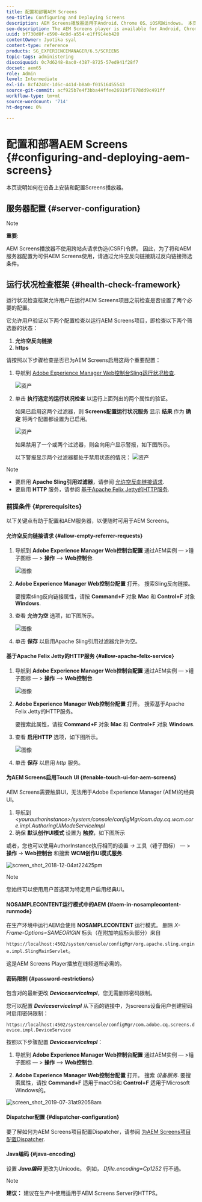 ```yaml
---
title: 配置和部署AEM Screens
seo-title: Configuring and Deploying Screens
description: AEM Screens播放器适用于Android、Chrome OS、iOS和Windows。 本页介绍了AEM Screens的配置和部署，并总结了播放器设备的硬件选择准则。
seo-description: The AEM Screens player is available for Android, Chrome OS, iOS, and Windows. This page describes the configuration and deployment of AEM Screens and also summarizes the h/w selection guidelines for player device.
uuid: bf730d0f-e590-4c0d-a554-e1ff914eb420
contentOwner: Jyotika syal
content-type: reference
products: SG_EXPERIENCEMANAGER/6.5/SCREENS
topic-tags: administering
discoiquuid: 0c7d6248-8ac0-4387-8725-57ed941f28f7
docset: aem65
role: Admin
level: Intermediate
exl-id: 8cf4240c-1d6c-441d-b8a0-f01516455543
source-git-commit: acf925b7e4f3bba44ffee26919f7078dd9c491ff
workflow-type: tm+mt
source-wordcount: '714'
ht-degree: 0%

---
```


# 配置和部署AEM Screens {#configuring-and-deploying-aem-screens}

本页说明如何在设备上安装和配置Screens播放器。

## 服务器配置 {#server-configuration}

>[!NOTE]
>
>**重要**:
>
>AEM Screens播放器不使用跨站点请求伪造(CSRF)令牌。 因此，为了将和AEM服务器配置为可供AEM Screens使用，请通过允许空反向链接跳过反向链接筛选条件。

## 运行状况检查框架 {#health-check-framework}

运行状况检查框架允许用户在运行AEM Screens项目之前检查是否设置了两个必要的配置。

它允许用户验证以下两个配置检查以运行AEM Screens项目，即检查以下两个筛选器的状态：

1. **允许空反向链接**
2. **https**

请按照以下步骤检查是否已为AEM Screens启用这两个重要配置：

1. 导航到 [Adobe Experience Manager Web控制台Sling运行状况检查](http://localhost:4502/system/console/healthcheck?tags=screensconfigs&amp;overrideGlobalTimeout=).

   ![资产](assets/health-check1.png)


2. 单击 **执行选定的运行状况检查** 以运行上面列出的两个属性的验证。

   如果已启用这两个过滤器，则 **Screens配置运行状况服务** 显示 **结果** 作为 **确定** 将两个配置都设置为已启用。

   ![资产](assets/health-check2.png)

   如果禁用了一个或两个过滤器，则会向用户显示警报，如下图所示。

   以下警报显示两个过滤器都处于禁用状态的情况：
   ![资产](assets/health-check3.png)

>[!NOTE]
>
>* 要启用 **Apache Sling引用过滤器**，请参阅 [允许空反向链接请求](/help/user-guide/configuring-screens-introduction.md#allow-empty-referrer-requests).
>* 要启用 **HTTP** 服务，请参阅 [基于Apache Felix Jetty的HTTP服务](/help/user-guide/configuring-screens-introduction.md#allow-apache-felix-service).


### 前提条件 {#prerequisites}

以下关键点有助于配置和AEM服务器，以便随时可用于AEM Screens。

#### 允许空反向链接请求 {#allow-empty-referrer-requests}

1. 导航到 **Adobe Experience Manager Web控制台配置** 通过AEM实例 — >锤子图标 — > **操作** —> **Web控制台**.

   ![图像](assets/config/empty-ref1.png)

1. **Adobe Experience Manager Web控制台配置** 打开。 搜索Sling反向链接。

   要搜索sling反向链接属性，请按 **Command+F** 对象 **Mac** 和 **Control+F** 对象 **Windows**.

1. 查看 **允许为空** 选项，如下图所示。

   ![图像](assets/config/empty-ref2.png)

1. 单击 **保存** 以启用Apache Sling引用过滤器允许为空。


#### 基于Apache Felix Jetty的HTTP服务 {#allow-apache-felix-service}

1. 导航到 **Adobe Experience Manager Web控制台配置** 通过AEM实例 — >锤子图标 — > **操作** —> **Web控制台**.

   ![图像](assets/config/empty-ref1.png)

1. **Adobe Experience Manager Web控制台配置** 打开。 搜索基于Apache Felix Jetty的HTTP服务。

   要搜索此属性，请按 **Command+F** 对象 **Mac** 和 **Control+F** 对象 **Windows**.

1. 查看 **启用HTTP** 选项，如下图所示。

   ![图像](assets/config/config-1.png)

1. 单击 **保存** 以启用 *http* 服务。

#### 为AEM Screens启用Touch UI {#enable-touch-ui-for-aem-screens}

AEM Screens需要触屏UI，无法用于Adobe Experience Manager (AEM)的经典UI。

1. 导航到 *&lt;yourauthorinstance>/system/console/configMgr/com.day.cq.wcm.core.impl.AuthoringUIModeServiceImpl*
1. 确保 **默认创作UI模式** 设置为 **触控**，如下图所示

或者，您也可以使用AuthorInstance执行相同的设置 *->* 工具（锤子图标） — > **操作** -> **Web控制台** 和搜索 **WCM创作UI模式服务**.

![screen_shot_2018-12-04at22425pm](assets/screen_shot_2018-12-04at22425pm.png)

>[!NOTE]
>
>您始终可以使用用户首选项为特定用户启用经典UI。

#### NOSAMPLECONTENT运行模式中的AEM {#aem-in-nosamplecontent-runmode}

在生产环境中运行AEM会使用 **NOSAMPLECONTENT** 运行模式。 删除 *X-Frame-Options=SAMEORIGIN* 标头（在附加响应标头部分）来自

`https://localhost:4502/system/console/configMgr/org.apache.sling.engine.impl.SlingMainServlet`。

这是AEM Screens Player播放在线频道所必需的。

#### 密码限制 {#password-restrictions}

包含对的最新更改 ***DeviceserviceImpl***，您无需删除密码限制。

您可以配置 ***DeviceserviceImpl*** 从下面的链接中，为screens设备用户创建密码时启用密码限制：

`https://localhost:4502/system/console/configMgr/com.adobe.cq.screens.device.impl.DeviceService`

按照以下步骤配置 ***DeviceserviceImpl***：

1. 导航到 **Adobe Experience Manager Web控制台配置** 通过AEM实例 — >锤子图标 — > **操作** —> **Web控制台**.

1. **Adobe Experience Manager Web控制台配置** 打开。 搜索 *设备服务*. 要搜索属性，请按 **Command+F** 适用于macOS和 **Control+F** 适用于Microsoft Windows的。

![screen_shot_2019-07-31at92058am](assets/screen_shot_2019-07-31at92058am.png)

#### Dispatcher配置 {#dispatcher-configuration}

要了解如何为AEM Screens项目配置Dispatcher，请参阅 [为AEM Screens项目配置Dispatcher](dispatcher-configurations-aem-screens.md).

#### Java编码 {#java-encoding}

设置 ***Java编码*** 更改为Unicode。 例如， *Dfile.encoding=Cp1252* 行不通。

>[!NOTE]
>**建议：**
>建议在生产中使用适用于AEM Screens Server的HTTPS。

